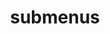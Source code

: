 ---
layout: page
title: submenus
nav: true
nav_order: 6
dropdown: true
children: 
    - title: leetcode
      permalink: /leetcode/
    - title: divider
    - title: recommendations
      permalink: /recommendations/
---